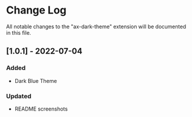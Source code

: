 # Change Log

All notable changes to the "ax-dark-theme" extension will be documented in this file.


## [1.0.1] - 2022-07-04

### Added
- Dark Blue Theme 

### Updated
- README screenshots

